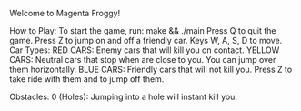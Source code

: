 Welcome to Magenta Froggy!

How to Play:
To start the game, run: make && ./main
Press Q to quit the game.
Press Z to jump on and off a friendly car.
Keys W, A, S, D to move.
Car Types:
RED CARS: Enemy cars that will kill you on contact.
YELLOW CARS: Neutral cars that stop when are close to you. You can jump over them horizontally.
BLUE CARS: Friendly cars that will not kill you. Press Z to take ride with them and to jump off them.

Obstacles:
0 (Holes): Jumping into a hole will instant kill you.
